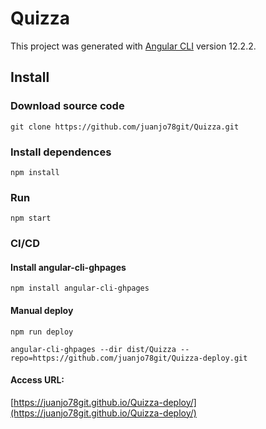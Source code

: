 # Quizza

This project was generated with [Angular CLI](https://github.com/angular/angular-cli) version 12.2.2.

## Install

### Download source code

`git clone https://github.com/juanjo78git/Quizza.git`

### Install dependences

`npm install`

### Run

`npm start`

### CI/CD

#### Install angular-cli-ghpages

`npm install angular-cli-ghpages`

#### Manual deploy

`npm run deploy`

`angular-cli-ghpages --dir dist/Quizza --repo=https://github.com/juanjo78git/Quizza-deploy.git`

#### Access URL:

[https://juanjo78git.github.io/Quizza-deploy/](https://juanjo78git.github.io/Quizza-deploy/)
